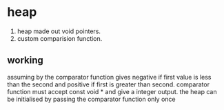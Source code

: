 # heap
1. heap made out void pointers.
2. custom comparision function.
## working
assuming by the comparator function gives negative if first value is less than the second and positive if first is greater than second.
comparator function must accept const void * and give a integer output.
the heap can be initialised by passing the comparator function only once
